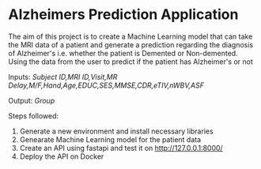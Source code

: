 # Alzheimers Prediction Application
 The aim of this project is to create a Machine Learning model that 
 can take the MRI data of a patient and generate a prediction regarding the diagnosis of Alzheimer's i.e. whether the 
patient is Demented or Non-demented.
Using the data from the user to predict if the patient has Alzheimer's or not

Inputs:
_Subject ID,MRI ID,Visit,MR Delay,M/F,Hand,Age,EDUC,SES,MMSE,CDR,eTIV,nWBV,ASF_

Output:
_Group_

 Steps followed:
 1. Generate a new environment and install necessary libraries
2. Genearate Machine Learning model for the patient data
 2. Create an API using fastapi and test it on http://127.0.0.1:8000/
3. Deploy the API on Docker
